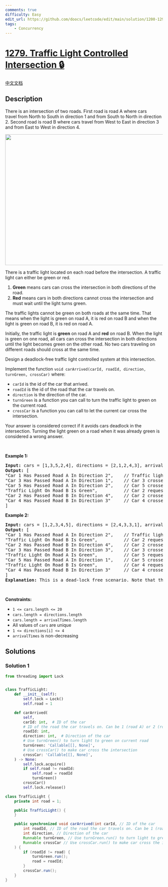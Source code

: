 ```yaml
---
comments: true
difficulty: Easy
edit_url: https://github.com/doocs/leetcode/edit/main/solution/1200-1299/1279.Traffic%20Light%20Controlled%20Intersection/README_EN.md
tags:
    - Concurrency
---
```


<!-- problem:start -->

# [1279. Traffic Light Controlled Intersection 🔒](https://leetcode.com/problems/traffic-light-controlled-intersection)

[中文文档](/solution/1200-1299/1279.Traffic%20Light%20Controlled%20Intersection/README.md)

## Description

<p>There is an intersection of two roads. First road is road A where cars travel&nbsp;from North to South in direction 1 and from South to North in direction 2. Second road is road B where cars travel from West to East in direction 3 and from East to West in direction 4.</p>

<p><img alt="" src="https://fastly.jsdelivr.net/gh/doocs/leetcode@main/solution/1200-1299/1279.Traffic%20Light%20Controlled%20Intersection/images/exp.png" style="width: 600px; height: 417px;" /></p>

<p>There is a traffic light&nbsp;located on each road before the intersection. A traffic light&nbsp;can&nbsp;either be green or red.</p>

<ol>
	<li><strong>Green</strong> means&nbsp;cars can cross the intersection&nbsp;in both directions of the road.</li>
	<li><strong>Red</strong> means cars in both directions cannot cross the intersection and must wait until the light turns green.</li>
</ol>

<p>The traffic lights cannot be green on both roads at the same time. That means when the light is green on road A, it is red on&nbsp;road B and when the light is green on road B, it is red on&nbsp;road A.</p>

<p>Initially, the traffic light is <strong>green</strong> on road A and <strong>red</strong>&nbsp;on road B. When the light is green on one road, all cars can cross the intersection in both directions until the light becomes green on the other road.&nbsp;No two cars traveling on different roads should cross at the same time.</p>

<p>Design a deadlock-free&nbsp;traffic light controlled system at this intersection.</p>

<p>Implement the function&nbsp;<code>void carArrived(carId, roadId, direction, turnGreen, crossCar)</code> where:</p>

<ul>
	<li><code>carId</code>&nbsp;is the id of the car that arrived.</li>
	<li><code>roadId</code>&nbsp;is the id of the road that the car travels&nbsp;on.</li>
	<li><code>direction</code>&nbsp;is the direction of the car.</li>
	<li><code>turnGreen</code>&nbsp;is a function you can call to turn the traffic light to green on the current road.</li>
	<li><code>crossCar</code>&nbsp;is a function you can call to let the current car cross the intersection.</li>
</ul>

<p>Your answer is considered correct if it avoids cars deadlock in the intersection.&nbsp;Turning the light green on a road when it was already green is considered a&nbsp;wrong answer.</p>

<p>&nbsp;</p>
<p><strong class="example">Example 1:</strong></p>

<pre>
<strong>Input:</strong> cars = [1,3,5,2,4], directions = [2,1,2,4,3], arrivalTimes = [10,20,30,40,50]
<strong>Output:</strong> [
&quot;Car 1 Has Passed Road A In Direction 2&quot;,    // Traffic light on road A is green, car 1 can cross the intersection.
&quot;Car 3 Has Passed Road A In Direction 1&quot;,    // Car 3 crosses the intersection as the light is still green.
&quot;Car 5 Has Passed Road A In Direction 2&quot;,    // Car 5 crosses the intersection as the light is still green.
&quot;Traffic Light On Road B Is Green&quot;,          // Car 2 requests green light for road B.
&quot;Car 2 Has Passed Road B In Direction 4&quot;,    // Car 2 crosses as the light is green on road B now.
&quot;Car 4 Has Passed Road B In Direction 3&quot;     // Car 4 crosses the intersection as the light is still green.
]
</pre>

<p><strong class="example">Example 2:</strong></p>

<pre>
<strong>Input:</strong> cars = [1,2,3,4,5], directions = [2,4,3,3,1], arrivalTimes = [10,20,30,40,40]
<strong>Output:</strong> [
&quot;Car 1 Has Passed Road A In Direction 2&quot;,    // Traffic light on road A is green, car 1 can cross the intersection.
&quot;Traffic Light On Road B Is Green&quot;,          // Car 2 requests green light for road B.
&quot;Car 2 Has Passed Road B In Direction 4&quot;,    // Car 2 crosses as the light is green on road B now.
&quot;Car 3 Has Passed Road B In Direction 3&quot;,    // Car 3 crosses as the light is green on road B now.
&quot;Traffic Light On Road A Is Green&quot;,          // Car 5 requests green light for road A.
&quot;Car 5 Has Passed Road A In Direction 1&quot;,    // Car 5 crosses as the light is green on road A now.
&quot;Traffic Light On Road B Is Green&quot;,          // Car 4 requests green light for road B. Car 4 blocked until car 5 crosses and then traffic light is green on road B.
&quot;Car 4 Has Passed Road B In Direction 3&quot;     // Car 4 crosses as the light is green on road B now.
]
<strong>Explanation:</strong> This is a dead-lock free scenario. Note that the scenario when car 4 crosses before turning light into green on road A and allowing car 5 to pass is also <strong>correct</strong> and <strong>Accepted</strong> scenario.
</pre>

<p>&nbsp;</p>
<p><strong>Constraints:</strong></p>

<ul>
	<li><code>1 &lt;= cars.length &lt;= 20</code></li>
	<li><code>cars.length = directions.length</code></li>
	<li><code>cars.length = arrivalTimes.length</code></li>
	<li>All values of <code>cars</code> are unique</li>
	<li><code>1 &lt;= directions[i] &lt;= 4</code></li>
	<li><code>arrivalTimes</code> is non-decreasing</li>
</ul>

## Solutions

<!-- solution:start -->

### Solution 1

<!-- tabs:start -->

```python
from threading import Lock


class TrafficLight:
    def __init__(self):
        self.lock = Lock()
        self.road = 1

    def carArrived(
        self,
        carId: int,  # ID of the car
        # ID of the road the car travels on. Can be 1 (road A) or 2 (road B)
        roadId: int,
        direction: int,  # Direction of the car
        # Use turnGreen() to turn light to green on current road
        turnGreen: 'Callable[[], None]',
        # Use crossCar() to make car cross the intersection
        crossCar: 'Callable[[], None]',
    ) -> None:
        self.lock.acquire()
        if self.road != roadId:
            self.road = roadId
            turnGreen()
        crossCar()
        self.lock.release()
```

```java
class TrafficLight {
    private int road = 1;

    public TrafficLight() {
    }

    public synchronized void carArrived(int carId, // ID of the car
        int roadId, // ID of the road the car travels on. Can be 1 (road A) or 2 (road B)
        int direction, // Direction of the car
        Runnable turnGreen, // Use turnGreen.run() to turn light to green on current road
        Runnable crossCar // Use crossCar.run() to make car cross the intersection
    ) {
        if (roadId != road) {
            turnGreen.run();
            road = roadId;
        }
        crossCar.run();
    }
}
```

<!-- tabs:end -->

<!-- solution:end -->

<!-- problem:end -->
